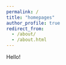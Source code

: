 ```yaml
---
permalink: /
title: "homepages"
author_profile: true
redirect_from: 
  - /about/
  - /about.html
---
```


Hello!

